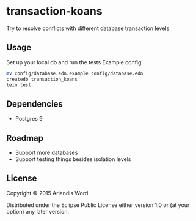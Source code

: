 # transaction-koans

Try to resolve conflicts with different database transaction levels

## Usage

Set up your local db and run the tests
Example config:

```bash
mv config/database.edn.example config/database.edn
createdb transaction_koans
lein test
```

## Dependencies
- Postgres 9

## Roadmap
- Support more databases
- Support testing things besides isolation levels

## License

Copyright © 2015 Arlandis Word

Distributed under the Eclipse Public License either version 1.0 or (at
your option) any later version.
